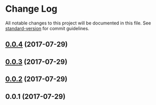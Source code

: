 # Change Log

All notable changes to this project will be documented in this file. See [standard-version](https://github.com/conventional-changelog/standard-version) for commit guidelines.

<a name="0.0.4"></a>
## [0.0.4](https://github.com/walmokrani/postcss-unit-converter/compare/v0.0.3...v0.0.4) (2017-07-29)



<a name="0.0.3"></a>
## [0.0.3](https://github.com/walmokrani/postcss-unit-converter/compare/v0.0.2...v0.0.3) (2017-07-29)



<a name="0.0.2"></a>
## [0.0.2](https://github.com/walmokrani/postcss-unit-converter/compare/v0.0.1...v0.0.2) (2017-07-29)



<a name="0.0.1"></a>
## 0.0.1 (2017-07-29)
